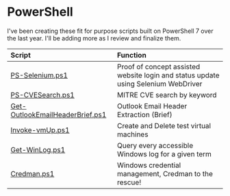 #   PowerShell

I've been creating these fit for purpose scripts built on PowerShell 7 over the last year. I'll be adding more as I review and finalize them.

| **Script**  | **Function** |
| :--- | :--- |
| [PS-Selenium.ps1](https://github.com/HawkstoneCyber/PowerShell/tree/main/scripts/PS-Selenium.ps1)  | Proof of concept assisted website login and status update using Selenium WebDriver  |
| [PS-CVESearch.ps1](https://github.com/HawkstoneCyber/PowerShell/tree/main/scripts/PS-CVESearch.ps1) | MITRE CVE search by keyword  |
| [Get-OutlookEmailHeaderBrief.ps1](https://github.com/HawkstoneCyber/PowerShell/tree/main/scripts/Get-OutlookEmailHeaderBrief.ps1) | Outlook Email Header Extraction (Brief)  |
| [Invoke-vmUp.ps1](https://github.com/HawkstoneCyber/PowerShell/tree/main/scripts/Invoke-vmUp.ps1) | Create and Delete test virtual machines |
| [Get-WinLog.ps1](https://github.com/HawkstoneCyber/PowerShell/tree/main/scripts/Get-WinLog.ps1) | Query every accessible Windows log for a given term |
| [Credman.ps1](https://github.com/HawkstoneCyber/PowerShell/tree/main/scripts/Credman.ps1) | Windows credential management, Credman to the rescue! |
